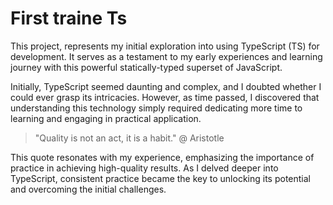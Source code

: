 # First traine Ts

This project, represents my initial exploration into using TypeScript (TS) for development. It serves as a testament to my early experiences and learning journey with this powerful statically-typed superset of JavaScript.

Initially, TypeScript seemed daunting and complex, and I doubted whether I could ever grasp its intricacies. However, as time passed, I discovered that understanding this technology simply required dedicating more time to learning and engaging in practical application.

> "Quality is not an act, it is a habit."
> @ Aristotle

This quote resonates with my experience, emphasizing the importance of practice in achieving high-quality results. As I delved deeper into TypeScript, consistent practice became the key to unlocking its potential and overcoming the initial challenges.



